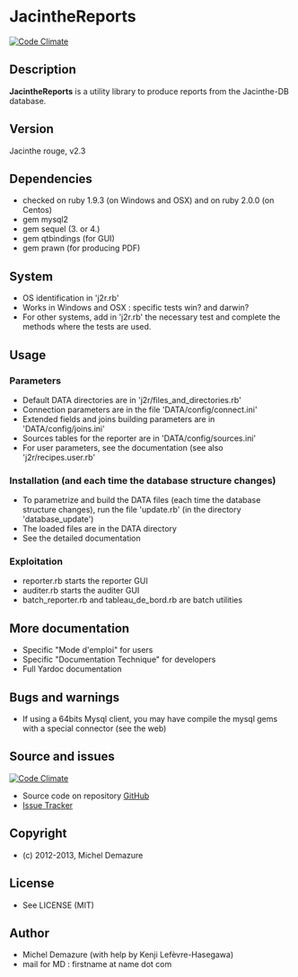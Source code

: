 # JacintheReports
[![Code Climate](https://codeclimate.com/github/badal/jacman-qt.png)](https://codeclimate.com/github/badal/jacman-qt)

## Description
   **JacintheReports** is a utility library to produce reports from the Jacinthe-DB database.

## Version
   Jacinthe rouge, v2.3

## Dependencies
  * checked on ruby 1.9.3 (on Windows and OSX) and on ruby 2.0.0 (on Centos)
  * gem mysql2
  * gem sequel (3. or 4.)
  * gem qtbindings (for GUI)
  * gem prawn (for producing PDF)

## System
  * OS identification in 'j2r.rb'
  * Works in Windows and OSX : specific tests win? and darwin?
  * For other systems, add in 'j2r.rb' the necessary test
  and complete the methods where the tests are used.

## Usage

### Parameters
  * Default DATA directories are in 'j2r/files_and_directories.rb'
  * Connection parameters are in the file 'DATA/config/connect.ini'
  * Extended fields and joins building parameters are in 'DATA/config/joins.ini'
  * Sources tables for the reporter are in 'DATA/config/sources.ini'
  * For user parameters, see the documentation (see also 'j2r/recipes.user.rb'

### Installation (and each time the database structure changes)
  * To parametrize and build the DATA files (each time the database structure changes),
  run the file 'update.rb' (in the directory 'database_update')
  * The loaded files are in the DATA directory
  * See the detailed documentation

### Exploitation
  * reporter.rb starts the reporter GUI
  * auditer.rb starts the auditer GUI
  * batch\_reporter.rb and tableau\_de\_bord.rb are batch utilities

## More documentation
  * Specific "Mode d'emploi" for users
  * Specific "Documentation Technique" for developers
  * Full Yardoc documentation

## Bugs and warnings
  * If using a 64bits Mysql client, you may have compile the mysql gems with a special connector (see the web)

## Source and issues
   [![Code Climate](https://codeclimate.com/github/badal/j2r-qt.png)](https://codeclimate.com/github/badal/jacman-qt)

   * Source code on repository [GitHub](https://github.com/badal/j2r-qt)
   * [Issue Tracker](https://bitbucket.org/mdemazure/j2r/issues?status=new&status=openissues/new)

## Copyright
  * (c) 2012-2013, Michel Demazure

## License
  *  See LICENSE (MIT)

## Author
  * Michel Demazure (with help by Kenji Lefèvre-Hasegawa)
  * mail for MD : firstname at name dot com


